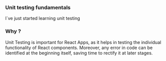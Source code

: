 ### Unit testing fundamentals

I`ve just started learning unit testing

### Why ?

Unit Testing is important for React Apps, as it helps in testing the individual functionality of React components. Moreover, any error in code can be identified at the beginning itself, saving time to rectify it at later stages.